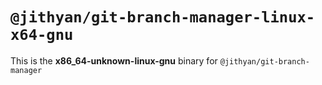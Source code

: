 # `@jithyan/git-branch-manager-linux-x64-gnu`

This is the **x86_64-unknown-linux-gnu** binary for `@jithyan/git-branch-manager`
